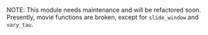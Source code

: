 NOTE: This module needs maintenance and will be refactored soon. Presently, movie functions are broken, except for ``slide_window`` and ``vary_tau``.
